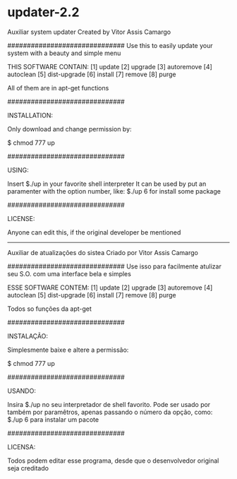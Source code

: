 # updater-2.2
Auxiliar system updater
Created by Vitor Assis Camargo

##############################
Use this to easily update your system with a beauty and simple menu

THIS SOFTWARE CONTAIN: 
 [1] update
 [2] upgrade
 [3] autoremove
 [4] autoclean
 [5] dist-upgrade
 [6] install
 [7] remove
 [8] purge
 
All of them are in apt-get functions

##############################

INSTALLATION:

Only download and change permission by:
  
  $ chmod 777 up
  
##############################

USING:

Insert $./up in your favorite shell interpreter
It can be used by put an paramenter with 
the option number, like: $./up 6 for install some package


##############################

LICENSE:

Anyone can edit this, if the original developer be mentioned

----------------------------------------------------------

Auxiliar de atualizações do sistea
Criado por Vitor Assis Camargo

##############################
Use isso para facilmente atulizar seu S.O. com uma interface bela e simples

ESSE SOFTWARE CONTEM: 
 [1] update
 [2] upgrade
 [3] autoremove
 [4] autoclean
 [5] dist-upgrade
 [6] install
 [7] remove
 [8] purge
 
Todos so funções da apt-get

##############################

INSTALAÇÃO:

Simplesmente baixe e altere a permissão:
  
  $ chmod 777 up
  
##############################

USANDO:

Insira $./up no seu interpretador de shell favorito.
Pode ser usado por também por paramêtros, apenas passando
o número da opção, como: $./up 6 para instalar um pacote

##############################

LICENSA:

Todos podem editar esse programa, desde que o desenvolvedor original seja creditado
